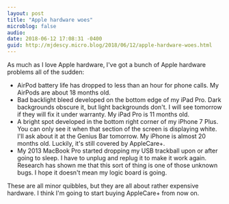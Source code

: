 ```yaml
---
layout: post
title: "Apple hardware woes"
microblog: false
audio: 
date: 2018-06-12 17:08:31 -0400
guid: http://mjdescy.micro.blog/2018/06/12/apple-hardware-woes.html
---
```


As much as I love Apple hardware, I've got a bunch of Apple hardware problems all of the sudden:

- AirPod battery life has dropped to less than an hour for phone calls. My AirPods are about 18 months old.
- Bad backlight bleed developed on the bottom edge of my iPad Pro. Dark backgrounds obscure it, but light backgrounds don't. I will see tomorrow if they will fix it under warranty. My iPad Pro is 11 months old.
- A bright spot developed in the bottom right corner of my iPhone 7 Plus. You can only see it when that section of the screen is displaying white. I'll ask about it at the Genius Bar tomorrow. My iPhone is almost 20 months old. Luckily, it's still covered by AppleCare+.
- My 2013 MacBook Pro started dropping my USB trackball upon or after going to sleep. I have to unplug and replug it to make it work again. Research has shown me that this sort of thing is one of those unknown bugs. I hope it doesn't mean my logic board is going. 

These are all minor quibbles, but they are all about rather expensive hardware. I think I'm going to start buying AppleCare+ from now on.
